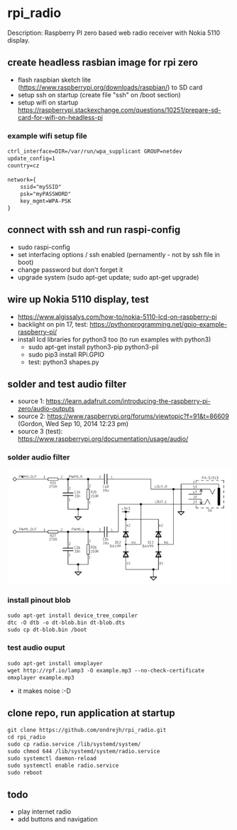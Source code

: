# rpi_radio
Description: Raspberry PI zero based web radio receiver with Nokia 5110 display.

## create headless rasbian image for rpi zero
  - flash raspbian sketch lite (https://www.raspberrypi.org/downloads/raspbian/) to SD card
  - setup ssh on startup (create file "ssh" on /boot section)
  - setup wifi on startup https://raspberrypi.stackexchange.com/questions/10251/prepare-sd-card-for-wifi-on-headless-pi
  
### example wifi setup file

    ctrl_interface=DIR=/var/run/wpa_supplicant GROUP=netdev
    update_config=1
    country=cz
    
    network={
        ssid="mySSID"
        psk="myPASSWORD"
        key_mgmt=WPA-PSK
    }
    
## connect with ssh and run raspi-config
  - sudo raspi-config
  - set interfacing options / ssh enabled (pernamently - not by ssh file in boot)
  - change password but don't forget it
  - upgrade system (sudo apt-get update; sudo apt-get upgrade)

## wire up Nokia 5110 display, test
  - https://www.algissalys.com/how-to/nokia-5110-lcd-on-raspberry-pi
  - backlight on pin 17, test: https://pythonprogramming.net/gpio-example-raspberry-pi/
  - install lcd libraries for python3 too (to run examples with python3)
    - sudo apt-get install python3-pip python3-pil
    - sudo pip3 install RPi.GPIO
    - test: python3 shapes.py

## solder and test audio filter
  - source 1: https://learn.adafruit.com/introducing-the-raspberry-pi-zero/audio-outputs
  - source 2: https://www.raspberrypi.org/forums/viewtopic?f=91&t=86609 (Gordon, Wed Sep 10, 2014 12:23 pm)
  - source 3 (test): https://www.raspberrypi.org/documentation/usage/audio/

### solder audio filter

![schematic](/doc/audio_filter_schematic.jpg)

### install pinout blob

    sudo apt-get install device_tree_compiler
    dtc -O dtb -o dt-blob.bin dt-blob.dts
    sudo cp dt-blob.bin /boot

### test audio ouput

    sudo apt-get install omxplayer
    wget http://rpf.io/lamp3 -O example.mp3 --no-check-certificate
    omxplayer example.mp3

  - it makes noise :-D

## clone repo, run application at startup

    git clone https://github.com/ondrejh/rpi_radio.git
    cd rpi_radio
    sudo cp radio.service /lib/systemd/system/
    sudo chmod 644 /lib/systemd/system/radio.service
    sudo systemctl daemon-reload
    sudo systemctl enable radio.service
    sudo reboot

## todo
  - play internet radio
  - add buttons and navigation

